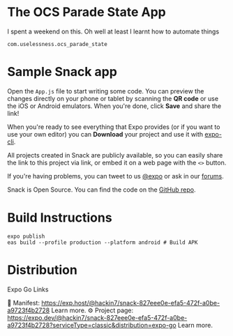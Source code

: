 # The OCS Parade State App

I spent a weekend on this. Oh well at least I learnt how to automate things

`com.uselessness.ocs_parade_state`

# Sample Snack app

Open the `App.js` file to start writing some code. You can preview the changes directly on your phone or tablet by scanning the **QR code** or use the iOS or Android emulators. When you're done, click **Save** and share the link!

When you're ready to see everything that Expo provides (or if you want to use your own editor) you can **Download** your project and use it with [expo-cli](https://docs.expo.io/get-started/installation).

All projects created in Snack are publicly available, so you can easily share the link to this project via link, or embed it on a web page with the `<>` button.

If you're having problems, you can tweet to us [@expo](https://twitter.com/expo) or ask in our [forums](https://forums.expo.io/c/snack).

Snack is Open Source. You can find the code on the [GitHub repo](https://github.com/expo/snack).


# Build Instructions

```
expo publish
eas build --profile production --platform android # Build APK
```

# Distribution

Expo Go Links

📝  Manifest: https://exp.host/@hackin7/snack-827eee0e-efa5-472f-a0be-a9723f4b2728 Learn more.
⚙️   Project page: https://expo.dev/@hackin7/snack-827eee0e-efa5-472f-a0be-a9723f4b2728?serviceType=classic&distribution=expo-go Learn more.
